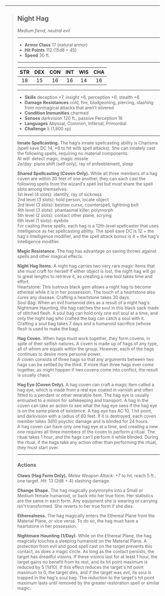 ***
> ## Night Hag
> *Medium fiend, neutral evil*
> 
> ***
> 
> - **Armor Class** 17 (natural armor)
> - **Hit Points** 112 (15d8 + 45)
> - **Speed** 30 ft.
> 
> ***
> 
> |STR|DEX|CON|INT|WIS|CHA|
> |:---:|:---:|:---:|:---:|:---:|:---:|
> |18|15|16|16|14|16|
> 
> ***
> 
> - **Skills** deception +7, insight +6, perception +6, stealth +6
> - **Damage Resistances** cold, fire, bludgeoning, piercing, slashing from nonmagical attacks that aren't silvered
> - **Condition Immunities** charmed
> - **Senses** darkvision 120 ft., passive Perception 16
> - **Languages** Abyssal, Common, Infernal, Primordial
> - **Challenge** 5 (1,800 xp)
> 
> ***
> 
> **Innate Spellcasting.** The hag's innate spellcasting ability is Charisma (spell save DC 14, +6 to hit with spell attacks). She can innately cast the following spells, requiring no material components:  
> At will: detect magic, magic missile  
> 2e/day: plane shift (self only), ray of enfeeblement, sleep
> 
> **Shared Spellcasting (Coven Only).** While all three members of a hag coven are within 30 feet of one another, they can each cast the following spells from the wizard's spell list but must share the spell slots among themselves:  
> 1st level (4 slots): identify, ray of sickness  
> 2nd level (3 slots): hold person, locate object  
> 3rd level (3 slots): bestow curse, counterspell, lightning bolt  
> 4th level (3 slots): phantasmal killer, polymorph  
> 5th level (2 slots): contact other plane, scrying  
> 6th level (1 slots): eyebite  
> For casting these spells, each hag is a 12th-level spellcaster that uses Intelligence as her spellcasting ability. The spell save DC is 12 + the hag's Intelligence modifier, and the spell attack bonus is 4 + the hag's Intelligence modifier.
> 
> **Magic Resistance.** The hag has advantage on saving throws against spells and other magical effects.
> 
> **Night Hag Items.** A night hag carries two very rare magic items that she must craft for herself If either object is lost, the night hag will go to great lengths to retrieve it, as creating a new tool takes time and effort.  
> Heartstone: This lustrous black gem allows a night hag to become ethereal while it is in her possession. The touch of a heartstone also cures any disease. Crafting a heartstone takes 30 days.  
> Soul Bag: When an evil humanoid dies as a result of a night hag's Nightmare Haunting, the hag catches the soul in this black sack made of stitched flesh. A soul bag can hold only one evil soul at a time, and only the night hag who crafted the bag can catch a soul with it. Crafting a soul bag takes 7 days and a humanoid sacrifice (whose flesh is used to make the bag).
> 
> **Hag Coven.** When hags must work together, they form covens, in spite of their selfish natures. A coven is made up of hags of any type, all of whom are equals within the group. However, each of the hags continues to desire more personal power.  
> A coven consists of three hags so that any arguments between two hags can be settled by the third. If more than three hags ever come together, as might happen if two covens come into conflict, the result is usually chaos.
> 
> **Hag Eye (Coven Only).** A hag coven can craft a magic item called a hag eye, which is made from a real eye coated in varnish and often fitted to a pendant or other wearable item. The hag eye is usually entrusted to a minion for safekeeping and transport. A hag in the coven can take an action to see what the hag eye sees if the hag eye is on the same plane of existence. A hag eye has AC 10, 1 hit point, and darkvision with a radius of 60 feet. If it is destroyed, each coven member takes 3d10 psychic damage and is blinded for 24 hours.  
> A hag coven can have only one hag eye at a time, and creating a new one requires all three members of the coven to perform a ritual. The ritual takes 1 hour, and the hags can't perform it while blinded. During the ritual, if the hags take any action other than performing the ritual, they must start over.
> 
> ***
> 
> ### Actions
> **Claws (Hag Form Only).** *Melee Weapon Attack:* +7 to hit, reach 5 ft., one target. *Hit:* 13 (2d8 + 4) slashing damage.
> 
> **Change Shape.** The hag magically polymorphs into a Small or Medium female humanoid, or back into her true form. Her statistics are the same in each form. Any equipment she is wearing or carrying isn't transformed. She reverts to her true form if she dies.
> 
> **Etherealness.** The hag magically enters the Ethereal Plane from the Material Plane, or vice versa. To do so, the hag must have a heartstone in her possession.
> 
> **Nightmare Haunting (1/Day).** While on the Ethereal Plane, the hag magically touches a sleeping humanoid on the Material Plane. A protection from evil and good spell cast on the target prevents this contact, as does a magic circle. As long as the contact persists, the target has dreadful visions. If these visions last for at least 1 hour, the target gains no benefit from its rest, and its hit point maximum is reduced by 5 (1d10). If this effect reduces the target's hit point maximum to 0, the target dies, and if the target was evil, its soul is trapped in the hag's soul bag. The reduction to the target's hit point maximum lasts until removed by the  greater restoration spell or similar magic.